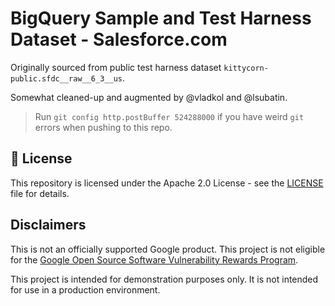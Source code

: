 # BigQuery Sample and Test Harness Dataset - Salesforce.com

Originally sourced from public test harness dataset `kittycorn-public.sfdc__raw__6_3__us`.

Somewhat cleaned-up and augmented by @vladkol and @lsubatin.

> Run `git config http.postBuffer 524288000` if you have weird `git` errors when pushing to this repo.

## 📄 License

This repository is licensed under the Apache 2.0 License - see the [LICENSE](LICENSE) file for details.

## Disclaimers

This is not an officially supported Google product. This project is not eligible for the [Google Open Source Software Vulnerability Rewards Program](https://bughunters.google.com/open-source-security).

This project is intended for demonstration purposes only. It is not intended for use in a production environment.
